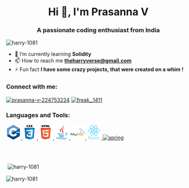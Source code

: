 <h1 align="center">Hi 👋, I'm Prasanna V</h1>
<h3 align="center">A passionate coding enthusiast from India</h3>

<p align="left"> <img src="https://komarev.com/ghpvc/?username=harry-1081&label=Profile%20views&color=0e75b6&style=flat" alt="harry-1081" /> </p>

- 🌱 I’m currently learning **Solidity**
- 📫 How to reach me **theharryverse@gmail.com**
- ⚡ Fun fact **I have some crazy projects, that were created on a whim !**

<h3 align="left">Connect with me:</h3>
<p align="left">
<a href="https://linkedin.com/in/prasanna-v-224753224" target="blank"><img align="center" src="https://raw.githubusercontent.com/rahuldkjain/github-profile-readme-generator/master/src/images/icons/Social/linked-in-alt.svg" alt="prasanna-v-224753224" height="30" width="40" /></a>
<a href="https://instagram.com/freak_.1411" target="blank"><img align="center" src="https://raw.githubusercontent.com/rahuldkjain/github-profile-readme-generator/master/src/images/icons/Social/instagram.svg" alt="freak_.1411" height="30" width="40" /></a>
</p>

<h3 align="left">Languages and Tools:</h3>
<p align="left"> <a href="https://www.w3schools.com/cpp/" target="_blank" rel="noreferrer"> <img src="https://raw.githubusercontent.com/devicons/devicon/master/icons/cplusplus/cplusplus-original.svg" alt="cplusplus" width="40" height="40"/> </a> <a href="https://www.w3schools.com/css/" target="_blank" rel="noreferrer"> <img src="https://raw.githubusercontent.com/devicons/devicon/master/icons/css3/css3-original-wordmark.svg" alt="css3" width="40" height="40"/> </a> <a href="https://www.w3.org/html/" target="_blank" rel="noreferrer"> <img src="https://raw.githubusercontent.com/devicons/devicon/master/icons/html5/html5-original-wordmark.svg" alt="html5" width="40" height="40"/> </a> <a href="https://www.java.com" target="_blank" rel="noreferrer"> <img src="https://raw.githubusercontent.com/devicons/devicon/master/icons/java/java-original.svg" alt="java" width="40" height="40"/> </a> <a href="https://www.mysql.com/" target="_blank" rel="noreferrer"> <img src="https://raw.githubusercontent.com/devicons/devicon/master/icons/mysql/mysql-original-wordmark.svg" alt="mysql" width="40" height="40"/> </a> <a href="https://reactjs.org/" target="_blank" rel="noreferrer"> <img src="https://raw.githubusercontent.com/devicons/devicon/master/icons/react/react-original-wordmark.svg" alt="react" width="40" height="40"/> </a> <a href="https://spring.io/" target="_blank" rel="noreferrer"> <img src="https://www.vectorlogo.zone/logos/springio/springio-icon.svg" alt="spring" width="40" height="40"/> </a> </p>
<br></br>
<p>&nbsp;<img align="center" src="https://github-readme-stats.vercel.app/api?username=harry-1081&show_icons=true&locale=en" alt="harry-1081" /></p>

<p><img align="center" src="https://github-readme-streak-stats.herokuapp.com/?user=harry-1081&" alt="harry-1081" /></p>
